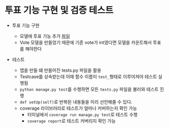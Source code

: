 # 투표 기능 구현 및 검증 테스트

- 투표 기능 구현
    - 모델에 투표 기능 추가 [파일](mysite/polls/models.py)
    - Vote 모델을 만들었기 때문에 기존 vote가 int였다면 모델을 카운트해서 투표를 해야한다

- 테스트
    - 앱을 만들 떄 만들어진 tests.py 파일을 활용
    - Testcase를 상속받는데 이때 함수 이름이 `test_`형태로 이루어져야 테스트 실행됨
    - `python manage.py test`를 수행하면 모든 `tests.py` 파일을 불러와 테스트 진행
    - `def setUp(self)`로 반복된 내용들을 미리 선언해줄 수 있다.
    - coverage 라이브러리로 테스트가 얼마나 커버하는지 확인 가능
        - 터미널에서 `coverage run manage.py test`로 테스트 수행
        - `coverage report`로 테스트 커버리지 확인 가능